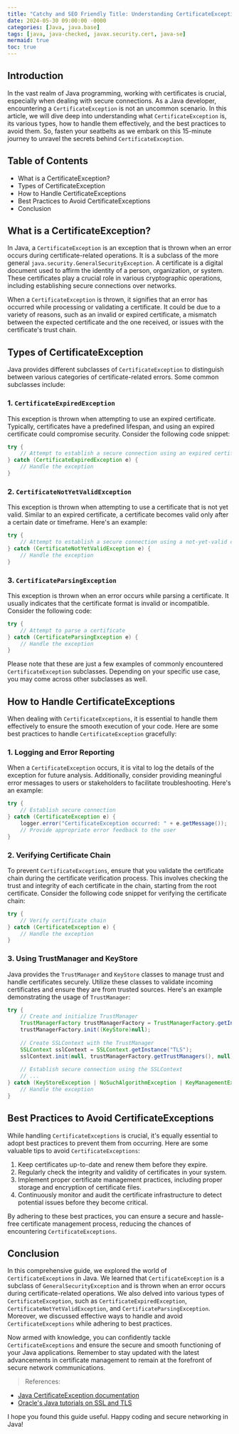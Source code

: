 ```yaml
---
title: "Catchy and SEO Friendly Title: Understanding CertificateException in Java: A Comprehensive Guide"
date: 2024-05-30 09:00:00 -0000
categories: [Java, java.base]
tags: [java, java-checked, javax.security.cert, java-se]
mermaid: true
toc: true
---
```



## Introduction

In the vast realm of Java programming, working with certificates is crucial, especially when dealing with secure connections. As a Java developer, encountering a `CertificateException` is not an uncommon scenario. In this article, we will dive deep into understanding what `CertificateException` is, its various types, how to handle them effectively, and the best practices to avoid them. So, fasten your seatbelts as we embark on this 15-minute journey to unravel the secrets behind `CertificateException`.

## Table of Contents
- What is a CertificateException?
- Types of CertificateException
- How to Handle CertificateExceptions
- Best Practices to Avoid CertificateExceptions
- Conclusion

## What is a CertificateException?

In Java, a `CertificateException` is an exception that is thrown when an error occurs during certificate-related operations. It is a subclass of the more general `java.security.GeneralSecurityException`. A certificate is a digital document used to affirm the identity of a person, organization, or system. These certificates play a crucial role in various cryptographic operations, including establishing secure connections over networks.

When a `CertificateException` is thrown, it signifies that an error has occurred while processing or validating a certificate. It could be due to a variety of reasons, such as an invalid or expired certificate, a mismatch between the expected certificate and the one received, or issues with the certificate's trust chain.

## Types of CertificateException

Java provides different subclasses of `CertificateException` to distinguish between various categories of certificate-related errors. Some common subclasses include:

### 1. `CertificateExpiredException`

This exception is thrown when attempting to use an expired certificate. Typically, certificates have a predefined lifespan, and using an expired certificate could compromise security. Consider the following code snippet:

```java
try {
    // Attempt to establish a secure connection using an expired certificate
} catch (CertificateExpiredException e) {
    // Handle the exception
}
```

### 2. `CertificateNotYetValidException`

This exception is thrown when attempting to use a certificate that is not yet valid. Similar to an expired certificate, a certificate becomes valid only after a certain date or timeframe. Here's an example:

```java
try {
    // Attempt to establish a secure connection using a not-yet-valid certificate
} catch (CertificateNotYetValidException e) {
    // Handle the exception
}
```

### 3. `CertificateParsingException`

This exception is thrown when an error occurs while parsing a certificate. It usually indicates that the certificate format is invalid or incompatible. Consider the following code:

```java
try {
    // Attempt to parse a certificate
} catch (CertificateParsingException e) {
    // Handle the exception
}
```

Please note that these are just a few examples of commonly encountered `CertificateException` subclasses. Depending on your specific use case, you may come across other subclasses as well.

## How to Handle CertificateExceptions

When dealing with `CertificateExceptions`, it is essential to handle them effectively to ensure the smooth execution of your code. Here are some best practices to handle `CertificateException` gracefully:

### 1. Logging and Error Reporting

When a `CertificateException` occurs, it is vital to log the details of the exception for future analysis. Additionally, consider providing meaningful error messages to users or stakeholders to facilitate troubleshooting. Here's an example:

```java
try {
    // Establish secure connection
} catch (CertificateException e) {
    logger.error("CertificateException occurred: " + e.getMessage());
    // Provide appropriate error feedback to the user
}
```

### 2. Verifying Certificate Chain

To prevent `CertificateExceptions`, ensure that you validate the certificate chain during the certificate verification process. This involves checking the trust and integrity of each certificate in the chain, starting from the root certificate. Consider the following code snippet for verifying the certificate chain:

```java
try {
    // Verify certificate chain
} catch (CertificateException e) {
    // Handle the exception
}
```

### 3. Using TrustManager and KeyStore

Java provides the `TrustManager` and `KeyStore` classes to manage trust and handle certificates securely. Utilize these classes to validate incoming certificates and ensure they are from trusted sources. Here's an example demonstrating the usage of `TrustManager`:

```java
try {
    // Create and initialize TrustManager
    TrustManagerFactory trustManagerFactory = TrustManagerFactory.getInstance(TrustManagerFactory.getDefaultAlgorithm());
    trustManagerFactory.init((KeyStore)null);
    
    // Create SSLContext with the TrustManager
    SSLContext sslContext = SSLContext.getInstance("TLS");
    sslContext.init(null, trustManagerFactory.getTrustManagers(), null);
    
    // Establish secure connection using the SSLContext
    // ...
} catch (KeyStoreException | NoSuchAlgorithmException | KeyManagementException e) {
    // Handle the exception
}
```

## Best Practices to Avoid CertificateExceptions

While handling `CertificateExceptions` is crucial, it's equally essential to adopt best practices to prevent them from occurring. Here are some valuable tips to avoid `CertificateExceptions`:

1. Keep certificates up-to-date and renew them before they expire.
2. Regularly check the integrity and validity of certificates in your system.
3. Implement proper certificate management practices, including proper storage and encryption of certificate files.
4. Continuously monitor and audit the certificate infrastructure to detect potential issues before they become critical.

By adhering to these best practices, you can ensure a secure and hassle-free certificate management process, reducing the chances of encountering `CertificateExceptions`.

## Conclusion

In this comprehensive guide, we explored the world of `CertificateExceptions` in Java. We learned that `CertificateException` is a subclass of `GeneralSecurityException` and is thrown when an error occurs during certificate-related operations. We also delved into various types of `CertificateException`, such as `CertificateExpiredException`, `CertificateNotYetValidException`, and `CertificateParsingException`. Moreover, we discussed effective ways to handle and avoid `CertificateExceptions` while adhering to best practices.

Now armed with knowledge, you can confidently tackle `CertificateExceptions` and ensure the secure and smooth functioning of your Java applications. Remember to stay updated with the latest advancements in certificate management to remain at the forefront of secure network communications.

> References:
- [Java CertificateException documentation](https://docs.oracle.com/javase/9/docs/api/java/security/cert/CertificateException.html)
- [Oracle's Java tutorials on SSL and TLS](https://docs.oracle.com/javase/9/security/java-secure-socket-extension-jsse-reference-guide.htm)

I hope you found this guide useful. Happy coding and secure networking in Java!
